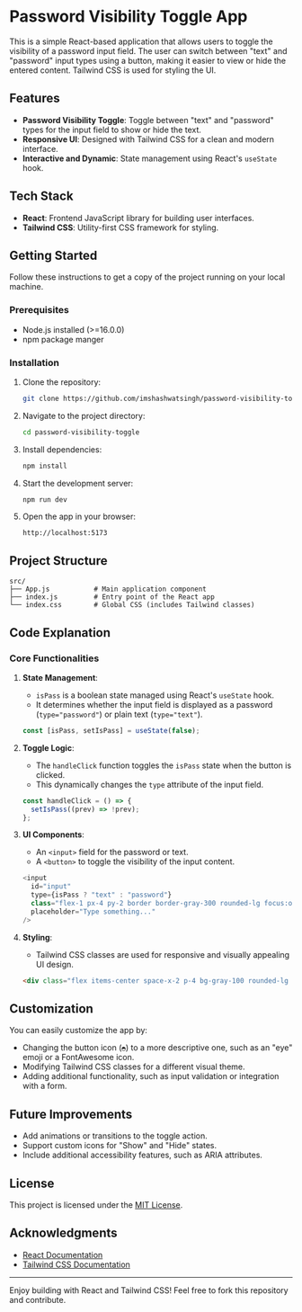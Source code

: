 # Password Visibility Toggle App

This is a simple React-based application that allows users to toggle the visibility of a password input field. The user can switch between "text" and "password" input types using a button, making it easier to view or hide the entered content. Tailwind CSS is used for styling the UI.

## Features

- **Password Visibility Toggle**: Toggle between "text" and "password" types for the input field to show or hide the text.
- **Responsive UI**: Designed with Tailwind CSS for a clean and modern interface.
- **Interactive and Dynamic**: State management using React's `useState` hook.


## Tech Stack

- **React**: Frontend JavaScript library for building user interfaces.
- **Tailwind CSS**: Utility-first CSS framework for styling.

## Getting Started

Follow these instructions to get a copy of the project running on your local machine.

### Prerequisites

- Node.js installed (>=16.0.0)
- npm package manger

### Installation

1. Clone the repository:
   ```bash
   git clone https://github.com/imshashwatsingh/password-visibility-toggle.git
   ```

2. Navigate to the project directory:
   ```bash
   cd password-visibility-toggle
   ```

3. Install dependencies:
   ```bash
   npm install
   ```

4. Start the development server:
   ```bash
   npm run dev
   ```

5. Open the app in your browser:
   ```
   http://localhost:5173
   ```

## Project Structure

```
src/
├── App.js           # Main application component
├── index.js         # Entry point of the React app
└── index.css        # Global CSS (includes Tailwind classes)
```

## Code Explanation

### Core Functionalities

1. **State Management**:
   - `isPass` is a boolean state managed using React's `useState` hook.
   - It determines whether the input field is displayed as a password (`type="password"`) or plain text (`type="text"`).

   ```javascript
   const [isPass, setIsPass] = useState(false);
   ```

2. **Toggle Logic**:
   - The `handleClick` function toggles the `isPass` state when the button is clicked.
   - This dynamically changes the `type` attribute of the input field.

   ```javascript
   const handleClick = () => {
     setIsPass((prev) => !prev);
   };
   ```

3. **UI Components**:
   - An `<input>` field for the password or text.
   - A `<button>` to toggle the visibility of the input content.

   ```javascript
   <input
     id="input"
     type={isPass ? "text" : "password"}
     class="flex-1 px-4 py-2 border border-gray-300 rounded-lg focus:outline-none focus:ring-2 focus:ring-blue-500 focus:border-transparent"
     placeholder="Type something..."
   />
   ```

4. **Styling**:
   - Tailwind CSS classes are used for responsive and visually appealing UI design.

   ```html
   <div class="flex items-center space-x-2 p-4 bg-gray-100 rounded-lg shadow-md">
   ```

## Customization

You can easily customize the app by:
- Changing the button icon (`◓`) to a more descriptive one, such as an "eye" emoji or a FontAwesome icon.
- Modifying Tailwind CSS classes for a different visual theme.
- Adding additional functionality, such as input validation or integration with a form.

## Future Improvements

- Add animations or transitions to the toggle action.
- Support custom icons for "Show" and "Hide" states.
- Include additional accessibility features, such as ARIA attributes.

## License

This project is licensed under the [MIT License](LICENSE).

## Acknowledgments

- [React Documentation](https://reactjs.org/docs/getting-started.html)
- [Tailwind CSS Documentation](https://tailwindcss.com/docs)

---

Enjoy building with React and Tailwind CSS! Feel free to fork this repository and contribute.

